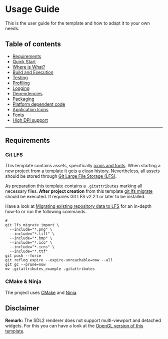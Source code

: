 # Usage Guide

This is the user guide for the template and how to adapt it to your own needs.

## Table of contents

- [Requirements](#requirements)
- [Quick Start](QuickStart.md)
- [Where is What?](WhereIsWhat.md)
- [Build and Execution](BuildAndExecution.md)
- [Testing](Testing.md)
- [Profiling](Profiling.md)
- [Logging](Logging.md)
- [Dependencies](Dependencies.md)
- [Packaging](Packaging.md)
- [Platform dependent code](PlatformCode.md)
- [Application Icons](ApplicationIcons.md)
- [Fonts](Fonts.md)
- [High DPI support](HighDPISupport.md)

***

## Requirements

### Git LFS

This template contains assets, specifically [icons and fonts](WhereIsWhat.md#static-assets). When starting a new project from a template it gets a clean history. Nevertheless, all assets should be stored through [Git Large File Storage (LFS)](https://git-lfs.com).

As preparation this template contains a `.gitattributes` marking all necessary files. **After project creation** from this template [git lfs migrate](https://github.com/git-lfs/git-lfs/wiki/Tutorial#migrating-existing-repository-data-to-lfs) should be executed. It requires Git LFS v2.2.1 or later to be installed.

Have a look at [Migrating existing repository data to LFS](https://github.com/git-lfs/git-lfs/wiki/Tutorial#migrating-existing-repository-data-to-lfs) for an in-depth how-to or run the following commands.

```shell
#
git lfs migrate import \
  --include="*.png" \
  --include="*.tiff" \
  --include="*.bmp" \
  --include="*.ico" \
  --include="*.icns" \
  --include="*.ttf"
git push --force
git reflog expire --expire-unreachable=now --all
git gc --prune=now
mv .gitattributes_example .gitattributes
```

### CMake & Ninja

The project uses [CMake](https://cmake.org) and [Ninja](https://ninja-build.org).

## Disclaimer

**Remark:** The SDL2 renderer does not support multi-viewport and detached widgets. For this you can have a look at the
[OpenGL version of this template](https://github.com/MartinHelmut/cpp-gui-template-sdl2-opengl).

